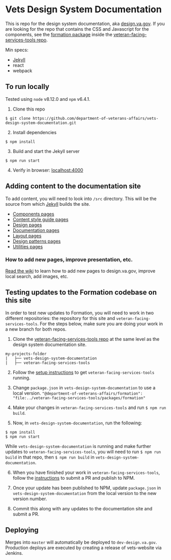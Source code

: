 # Vets Design System Documentation

This is repo for the design system documentation, aka [design.va.gov](https://design.va.gov). If you are looking for the repo that contains the CSS and Javascript for the components, see the [formation package](https://github.com/department-of-veterans-affairs/veteran-facing-services-tools/tree/master/packages/formation) inside the [veteran-facing-services-tools repo](https://github.com/department-of-veterans-affairs/veteran-facing-services-tools).

Min specs:
- [Jekyll](http://jekyllrb.com)
- react
- webpack

## To run locally

Tested using `node` v8.12.0 and `npm` v6.4.1.

1. Clone this repo
```
$ git clone https://github.com/department-of-veterans-affairs/vets-design-system-documentation.git
```

2. Install dependencies
```
$ npm install
```

3. Build and start the Jekyll server
```
$ npm run start
````

4. Verify in browser: [localhost:4000](http://localhost:4000/)

## Adding content to the documentation site

To add content, you will need to look into `/src` directory. This will be the source from which [Jekyll](http://jekyllrb.com) builds the site.

- [Components pages](https://github.com/department-of-veterans-affairs/vets-design-system-documentation/tree/master/src/_components)
- [Content style guide pages](https://github.com/department-of-veterans-affairs/vets-design-system-documentation/tree/master/src/_content-style-guide)
- [Design pages](https://github.com/department-of-veterans-affairs/vets-design-system-documentation/tree/master/src/_design)
- [Documentation pages](https://github.com/department-of-veterans-affairs/vets-design-system-documentation/tree/master/src/_documentation)
- [Layout pages](https://github.com/department-of-veterans-affairs/vets-design-system-documentation/tree/master/src/_layout)
- [Design patterns pages](https://github.com/department-of-veterans-affairs/vets-design-system-documentation/tree/master/src/_patterns)
- [Utilities pages](https://github.com/department-of-veterans-affairs/vets-design-system-documentation/tree/master/src/_utilities)


### How to add new pages, improve presentation, etc.
[Read the wiki](https://github.com/department-of-veterans-affairs/vets-design-system-documentation/wiki) to learn how to add new pages to design.va.gov, improve local search, add images, etc.


## Testing updates to the Formation codebase on this site

In order to test new updates to Formation, you will need to work in two different repositories: the repository for this site and `veteran-facing-services-tools`. For the steps below, make sure you are doing your work in a new branch for both repos.

1. Clone the [veteran-facing-services-tools repo](https://github.com/department-of-veterans-affairs/veteran-facing-services-tools) at the same level as the design system documentation site.

```
my-projects-folder
|   ├── vets-design-system-documentation
|   ├── veteran-facing-services-tools
```

2. Follow the [setup instructions](https://github.com/department-of-veterans-affairs/veteran-facing-services-tools#setup) to get `veteran-facing-services-tools` running.

3. Change `package.json` in `vets-design-system-documentation` to use a local version. `"@department-of-veterans-affairs/formation": "file:../veteran-facing-services-tools/packages/formation"`

4. Make your changes in `veteran-facing-services-tools` and run `$ npm run build`.

5. Now, in `vets-design-system-documentation`, run the following:

  ```
  $ npm install
  $ npm run start
  ```

  While `vets-design-system-documentation` is running and make further updates to `veteran-facing-services-tools`, you will need to run `$ npm run build` in that repo, then `$ npm run build` in `vets-design-system-documentation`.

6. When you have finished your work in `veteran-facing-services-tools`, follow the [instructions](https://github.com/department-of-veterans-affairs/veteran-facing-services-tools#publishing-module-to-npm) to submit a PR and publish to NPM.

7. Once your update has been published to NPM, update `package.json` in `vets-design-system-documentation` from the local version to the new version number.

8. Commit this along with any updates to the documentation site and submit a PR.

## Deploying

Merges into `master` will automatically be deployed to `dev-design.va.gov`. Production deploys are executed by creating a release of vets-website via Jenkins.

